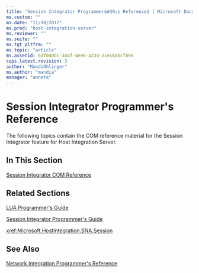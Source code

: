 ```yaml
---
title: "Session Integrator Programmer&#39;s Reference2 | Microsoft Docs"
ms.custom: ""
ms.date: "11/30/2017"
ms.prod: "host-integration-server"
ms.reviewer: ""
ms.suite: ""
ms.tgt_pltfrm: ""
ms.topic: "article"
ms.assetid: 6df040bc-344f-4ee6-a234-2cec60bcf896
caps.latest.revision: 3
author: "MandiOhlinger"
ms.author: "mandia"
manager: "anneta"
---
```

# Session Integrator Programmer&#39;s Reference
The following topics contain the COM reference material for the Session Integrator feature for Host Integration Server.  
  
## In This Section  
 [Session Integrator COM Reference](../core/session-integrator-com-reference1.md)  
  
## Related Sections  
 [LUA Programmer's Guide](../HIS2010/lua-programmer-s-guide2.md)  
  
 [Session Integrator Programmer's Guide](../HIS2010/session-integrator-programmer-s-guide1.md)  
  
 <xref:Microsoft.HostIntegration.SNA.Session>  
  
## See Also  
 [Network Integration Programmer's Reference](../core/network-integration-programmer-s-reference2.md)